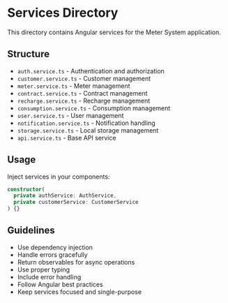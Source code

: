 # Services Directory

This directory contains Angular services for the Meter System application.

## Structure

- `auth.service.ts` - Authentication and authorization
- `customer.service.ts` - Customer management
- `meter.service.ts` - Meter management
- `contract.service.ts` - Contract management
- `recharge.service.ts` - Recharge management
- `consumption.service.ts` - Consumption management
- `user.service.ts` - User management
- `notification.service.ts` - Notification handling
- `storage.service.ts` - Local storage management
- `api.service.ts` - Base API service

## Usage

Inject services in your components:

```typescript
constructor(
  private authService: AuthService,
  private customerService: CustomerService
) {}
```

## Guidelines

- Use dependency injection
- Handle errors gracefully
- Return observables for async operations
- Use proper typing
- Include error handling
- Follow Angular best practices
- Keep services focused and single-purpose





